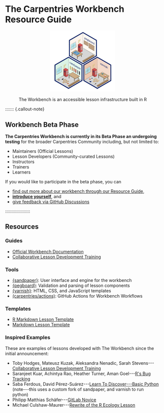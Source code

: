 # The Carpentries Workbench Resource Guide

<figure style='text-align: center'>
<p>
<img src="fig/hex-collection.jpeg" width="50%" alt="three isometric hex badges for The Carpentries Workbench representing the packages sandpaper, pegboard, and varnish. Each badge is styled to look like a tiny workshop working on a wooden carpentries logo with the package namesake highlighted.">
</p>
<figcaption style='display: block'></p>The Workbench is an accessible lesson infrastructure built in R</p></figcaption>
</figure>


::::::: {.callout-note}

## Workbench Beta Phase

**The Carpentries Workbench is currently in its Beta Phase an undergoing testing**
for the broader Carpentries Community including, but not limited to:

 - Maintainers (Official Lessons)
 - Lesson Developers (Community-curated Lessons)
 - Instructors
 - Trainers
 - Learners

If you would like to participate in the beta phase, you can

 - [find out more about our workbench through our Resource Guide](#resources),
 - **[introduce yourself](https://github.com/carpentries/workbench/discussions/1)**, and 
 - [give feedback via GitHub Discussions](https://github.com/carpentries/workbench/discussions/)

::::::::::::::::::::

## Resources

### Guides

 - [Official Workbench Documentation](https://carpentries.github.io/sandpaper-docs)
 - [Collaborative Lesson Development Training](https://carpentries.github.io/lesson-development-training/)

### Tools

 - [{sandpaper}](https://carpentries.github.io/sandpaper/): User interface and engine for the workbench
 - [{pegboard}](https://carpentries.github.io/pegboard/): Validation and parsing of lesson components
 - [{varnish}](https://carpentries.github.io/varnish/): HTML, CSS, and JavaScript templates
 - [(carpentries/actions)](https://github.com/carpentries/actions#readme): GitHub Actions for Workbench Workflows

### Templates

 - [R Markdown Lesson Template](https://github.com/carpentries/workbench-template-rmd)
 - [Markdown Lesson Template](https://github.com/carpentries/workbench-template-md)


### Inspired Examples

These are examples of lessons developed with The Workbench since the initial announcement: 

- Toby Hodges, Mateusz Kuzak, Aleksandra Nenadic, Sarah Stevens---[Collaborative Lesson Development Training](https://carpentries.github.io/lesson-development-training/)
- Saranjeet Kuar, Achintya Rao, Heather Turner, Aman Goel---[R's Bug Tracking](https://contributor.r-project.org/r-bug-tracking-lesson/)
- Saba Ferdous, David Pérez-Suárez---[Learn To Discover---Basic Python](https://learntodiscover.github.io/Basic_Python/) (note---this uses a custom fork of sandpaper, and varnish to run python)
- Philipp Matthias Schäfer---[GitLab Novice](https://zedif.github.io/gitlab-novice/)
- Michael Culshaw-Maurer---[Rewrite of the R Ecology Lesson](https://www.michaelc-m.com/Rewrite-R-ecology-lesson/)
